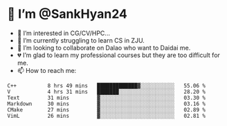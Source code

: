 # 👋 I’m @SankHyan24

- 👀 I’m interested in CG/CV/HPC...
- 🌱 I’m currently struggling to learn CS in ZJU.
- 💞️ I’m looking to collaborate on Dalao who want to Daidai me.
- 💔 I’m glad to learn my professional courses but they are too difficult for me.
- 📫 How to reach me:


<!---
SankHyan24/SankHyan24 is a ✨ special ✨ repository because its `README.md` (this file) appears on your GitHub profile.
You can click the Preview link to take a look at your changes.
--->
<!--START_SECTION:waka-->

```text
C++          8 hrs 49 mins   █████████████▓░░░░░░░░░░░   55.06 %
V            4 hrs 31 mins   ███████░░░░░░░░░░░░░░░░░░   28.20 %
Text         31 mins         ▓░░░░░░░░░░░░░░░░░░░░░░░░   03.30 %
Markdown     30 mins         ▓░░░░░░░░░░░░░░░░░░░░░░░░   03.16 %
CMake        27 mins         ▓░░░░░░░░░░░░░░░░░░░░░░░░   02.89 %
VimL         26 mins         ▓░░░░░░░░░░░░░░░░░░░░░░░░   02.81 %
```

<!--END_SECTION:waka-->
